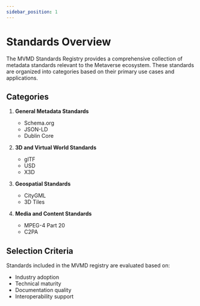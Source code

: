 ```yaml
---
sidebar_position: 1
---
```


# Standards Overview

The MVMD Standards Registry provides a comprehensive collection of metadata standards relevant to the Metaverse ecosystem. These standards are organized into categories based on their primary use cases and applications.

## Categories

1. **General Metadata Standards**
    - Schema.org
    - JSON-LD
    - Dublin Core

2. **3D and Virtual World Standards**
    - glTF
    - USD
    - X3D

3. **Geospatial Standards**
    - CityGML
    - 3D Tiles

4. **Media and Content Standards**
    - MPEG-4 Part 20
    - C2PA

## Selection Criteria

Standards included in the MVMD registry are evaluated based on:
- Industry adoption
- Technical maturity
- Documentation quality
- Interoperability support
